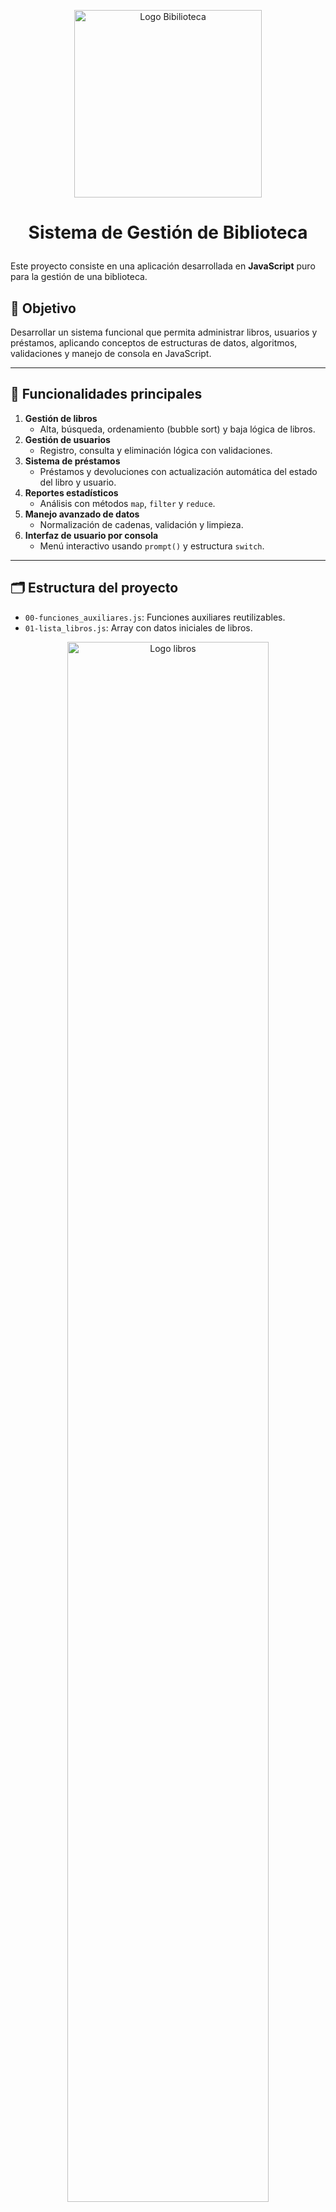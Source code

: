 <p align="center">
  <img src="image/logo.png" alt="Logo Bibilioteca" width="300"/>
</p>

# <p align="center">  Sistema de Gestión de Biblioteca </p> 

Este proyecto consiste en una aplicación desarrollada en **JavaScript** puro para la gestión de una biblioteca. 

## 🎯 Objetivo

Desarrollar un sistema funcional que permita administrar libros, usuarios y préstamos, aplicando conceptos de estructuras de datos, algoritmos, validaciones y manejo de consola en JavaScript.

---
## 🚀 Funcionalidades principales

1. **Gestión de libros**  
   - Alta, búsqueda, ordenamiento (bubble sort) y baja lógica de libros.  
2. **Gestión de usuarios**  
   - Registro, consulta y eliminación lógica con validaciones.  
3. **Sistema de préstamos**  
   - Préstamos y devoluciones con actualización automática del estado del libro y usuario.  
4. **Reportes estadísticos**  
   - Análisis con métodos `map`, `filter` y `reduce`.  
5. **Manejo avanzado de datos**  
   - Normalización de cadenas, validación y limpieza.  
6. **Interfaz de usuario por consola**  
   - Menú interactivo usando `prompt()` y estructura `switch`.
  

---

## 🗂️ Estructura del proyecto

- `00-funciones_auxiliares.js`: Funciones auxiliares reutilizables.  
- `01-lista_libros.js`: Array con datos iniciales de libros.  

<p align="center">
  <img src="image/libros.png" alt="Logo libros" style="max-width: 700px; width: 80%;"/>
  <br/>
  <em>array de Libros</em>
</p>

- `01-lista_usuarios.js`: Array con datos iniciales de usuarios.  
- `02-gestion_libro.js`: Funciones para manejar libros.  

<p align="center">
  <img src="image/busqueda_titulo.png" alt="Logo titulo" style="max-width: 700px; width: 80%;"/>
  <br/>
  <em>Ejemplo: Búsqueda de libro según elección del usuario</em>
</p>

- `03-gestion_usuario.js`: Funciones para manejar usuarios.  
<p align="center">
  <img src="image/funciones_usuario.png" alt="Logo usuario" style="max-width: 700px; width: 80%;"/>
  <br/>
  <em>Ejemplo: funcion generarNuevoIdUsuario y registrarUsuario</em>
</p>

En las funciones declaradas, se hace manejo de errores para un correcto funcionamiento del sistema:
<p align="center">
  <img src="image/errores.png" alt= "error"  style="max-width: 700px; width: 100%;"/>
  <br/>
  <em>Error: ingreso de mail sin @ y .</em>
</p>

- `04-sistema_prestamos.js`: Funciones para préstamos y devoluciones.  
- `05-reportes.js`: Funciones para reportes estadísticos.  
- `06-identificacion_libro.js`: Funciones avanzadas de identificación de libros.  
  
<p align="center">
  <img src="image/reporte_libros.png" alt="Logo reporte" style="max-width: 700px; width: 80%;"/>
  <br/>
  <em>Salida por consola</em>
</p>

- `07-calculos_estadisticos.js`: Funciones para cálculos matemáticos y estadísticos.  

<p align="center">
  <img src="image/estadistica_cod.png" alt="Código estadística" width="380"/>
  <img src="image/estadistica.png" alt="Salida estadística" width="280"/>
  <br/>
  <em>Código y salida por consola de estadísticas de libros</em>
</p>
   

- `08-manejo_cadenas.js`: Normalización y manipulación de strings.  
- `09-menu.js`: Menú interactivo y punto de entrada al programa. 
<p align="center">
  <img src="image/menu.png" alt="Logo menu" style="max-width: 700px; width: 80%;"/>
  <br/>
  <em>node 09-menu.js</em>
  <br/>
  <em>Salida por consola: Menu</em>
</p> 

- `documentacion/`: Documentos relacionados al flujo de trabajo y validaciones.

- `image/`: Imagenes PNG necesarias para el README.md.

- `README.md`: Documentación principal del proyecto.

---
## 🧪 Requisitos para ejecutar

- Tener instalado **Node.js**
- Clonar el repositorio:

```bash
git clone https://github.com/magamahe/Sistema_Gestion_Biblioteca.git
cd Sistema_Gestion_Biblioteca
node 09-menu.js
```

---

## 📌 Notas adicionales

- El sistema fue diseñado sin frameworks, como ejercicio práctico del uso de estructuras básicas en JavaScript.
- El proyecto sigue el flujo de trabajo colaborativo con ramas individuales por desarrolladora y fusiones mediante Git.

---
## 🛠️ Tecnologías usadas

<p>
  <img src="https://img.shields.io/badge/JavaScript-F7DF1E?style=for-the-badge&logo=javascript&logoColor=black" alt="JavaScript"/>
  <img src="https://img.shields.io/badge/Node.js-339933?style=for-the-badge&logo=node.js&logoColor=white" alt="Node.js"/>
  <img src="https://img.shields.io/badge/Git-F05032?style=for-the-badge&logo=git&logoColor=white" alt="Git"/>
  <img src="https://img.shields.io/badge/GitHub-181717?style=for-the-badge&logo=github&logoColor=white" alt="GitHub"/>
</p>

---

## 🧑‍💻 Autoras

- BORGOGNO, Antonela  [![LinkedIn](https://cdn-icons-png.flaticon.com/24/174/174857.png)](https://www.linkedin.com/in/antonela-borgogno/)  [![GitHub](https://cdn-icons-png.flaticon.com/24/733/733553.png)](https://github.com/Antonela89)


- MARTINEZ, Gabriela  [![LinkedIn](https://cdn-icons-png.flaticon.com/24/174/174857.png)](https://www.linkedin.com/in/magamahe/)  [![GitHub](https://cdn-icons-png.flaticon.com/24/733/733553.png)](https://github.com/magamahe)

---

## 📄 Licencia
<p align="center">
  <img src="image/logo_ada.png" alt="Logo ADA" width="200"/>
<center> Programa de formación en desarrollo web, Cohorte intro-js-202504  </center>


Proyecto educativo sin fines comerciales. Todos los derechos reservados © 2025.

---
